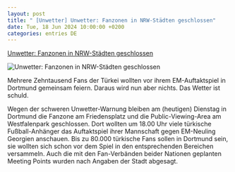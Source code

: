 ```yaml
---
layout: post
title: " [Unwetter] Unwetter: Fanzonen in NRW-Städten geschlossen"
date: Tue, 18 Jun 2024 10:00:00 +0200
categories: entries DE
---
```

[Unwetter: Fanzonen in NRW-Städten geschlossen](https://ga.de/sport/em2024/unwetter-fanzonen-in-nrw-staedten-geschlossen_aid-114618299)

![Unwetter: Fanzonen in NRW-Städten geschlossen](https://ga.de/imgs/93/2/0/4/6/9/3/7/2/7/tok_fed9ec45d27d542070f0c7d32432ef28/w1200_h630_x751_y910_urn_newsml_dpa_com_20090101_240618-99-437583-v3-s2048-f72ac75ffa94ebc2.jpeg)

Mehrere Zehntausend Fans der Türkei wollten vor ihrem EM-Auftaktspiel in Dortmund gemeinsam feiern. Daraus wird nun aber nichts. Das Wetter ist schuld.

Wegen der schweren Unwetter-Warnung bleiben am (heutigen) Dienstag in Dortmund die Fanzone am Friedensplatz und die Public-Viewing-Area am Westfalenpark geschlossen. Dort wollten um 18.00 Uhr viele türkische Fußball-Anhänger das Auftaktspiel ihrer Mannschaft gegen EM-Neuling Georgien anschauen. Bis zu 80.000 türkische Fans sollen in Dortmund sein, sie wollten sich schon vor dem Spiel in den entsprechenden Bereichen versammeln. Auch die mit den Fan-Verbänden beider Nationen geplanten Meeting Points wurden nach Angaben der Stadt abgesagt.

